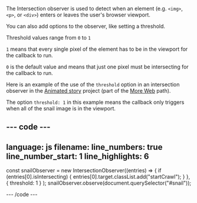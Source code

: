 The Intersection observer is used to detect when an element (e.g. `<img>`, `<p>`, or `<div>`) enters or leaves the user's browser viewport.

You can also add options to the observer, like setting a threshold.

Threshold values range from `0` to `1` 

`1` means that every single pixel of the element has to be in the viewport for the callback to run. 

`0` is the default value and means that just one pixel must be intersecting for the callback to run.

Here is an example of the use of the `threshold` option in an intersection observer in the [Animated story](https://projects.raspberrypi.org/en/projects/animated-story) project (part of the [More Web](https://projects.raspberrypi.org/en/raspberrypi/more-web) path).

The option `threshold: 1` in this example means the callback only triggers when all of the snail image is in the viewport.

--- code ---
---
language: js
filename: 
line_numbers: true
line_number_start: 1
line_highlights: 6
---

const snailObserver = new IntersectionObserver((entries) => {
  if (entries[0].isIntersecting) {
    entries[0].target.classList.add("startCrawl");
  }
},
{ threshold: 1 }
);
snailObserver.observe(document.querySelector("#snail"));

--- /code ---
